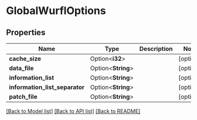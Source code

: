 # GlobalWurflOptions

## Properties

Name | Type | Description | Notes
------------ | ------------- | ------------- | -------------
**cache_size** | Option<**i32**> |  | [optional]
**data_file** | Option<**String**> |  | [optional]
**information_list** | Option<**String**> |  | [optional]
**information_list_separator** | Option<**String**> |  | [optional]
**patch_file** | Option<**String**> |  | [optional]

[[Back to Model list]](../README.md#documentation-for-models) [[Back to API list]](../README.md#documentation-for-api-endpoints) [[Back to README]](../README.md)


